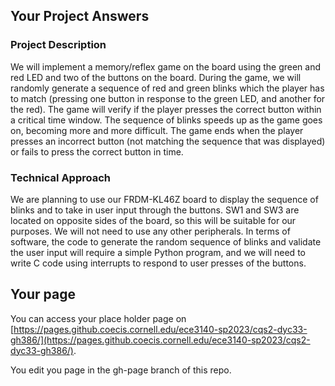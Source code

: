 ## Your Project Answers

### Project Description

We will implement a memory/reflex game on the board using the green and red LED and two of the buttons on the board. During the game, we will randomly generate a sequence of red and green blinks which the player has to match (pressing one button in response to the green LED, and another for the red). The game will verify if the player presses the correct button within a critical time window. The sequence of blinks speeds up as the game goes on, becoming more and more difficult. The game ends when the player presses an incorrect button (not matching the sequence that was displayed) or fails to press the correct button in time. 
### Technical Approach

We are planning to use our FRDM-KL46Z board to display the sequence of blinks and to take in user input through the buttons. SW1 and SW3 are located on opposite sides of the board, so this will be suitable for our purposes. We will not need to use any other peripherals. In terms of software, the code to generate the random sequence of blinks and validate the user input will require a simple Python program, and we will need to write C code using interrupts to respond to user presses of the buttons. 
## Your page
You can access your place holder page on [https://pages.github.coecis.cornell.edu/ece3140-sp2023/cqs2-dyc33-gh386/](https://pages.github.coecis.cornell.edu/ece3140-sp2023/cqs2-dyc33-gh386/).

You edit you page in the gh-page branch of this repo.